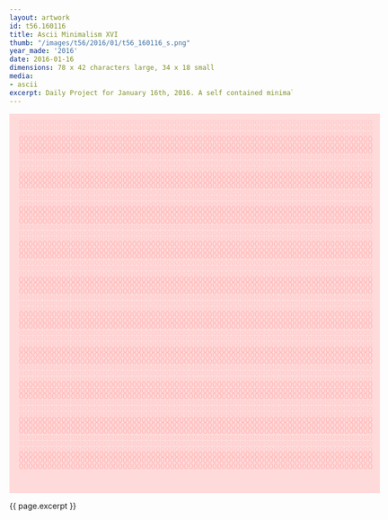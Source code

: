 ```yaml
---
layout: artwork
id: t56.160116
title: Ascii Minimalism XVI
thumb: "/images/t56/2016/01/t56_160116_s.png"
year_made: '2016'
date: 2016-01-16
dimensions: 78 x 42 characters large, 34 x 18 small
media:
- ascii
excerpt: Daily Project for January 16th, 2016. A self contained minimalist ascii artwork. Fonts and css styles are allowed and included on page. Adapts to mobile and laptop breakpoints.
---
```


<style>
    pre {
        background-color: #FFDADA;
        color: #FFC8C8;
        font-family: Courier,monospace;
        font-size: .875rem;
        line-height: .65rem;
        padding: 0;
        overflow: hidden;
    }
    pre .alt {
        color: #FFB6B6;
    }

    @media screen and (max-width: 600px) {
      .ascii-large {
        display: none;
      }
      pre {
        width: 18rem;
      }
    }
    @media screen and (min-width: 600px){
      .ascii-small {
        display: none;
      }
      pre {
        width: 41.25rem;
      }
    }
</style>

<pre class="ascii-large">

  ooooooooooooooooooooooooooooooooooooooooooooooooooooooooooooooooooooooooooo
  ooooooooooooooooooooooooooooooooooooooooooooooooooooooooooooooooooooooooooo
  ooooooooooooooooooooooooooooooooooooooooooooooooooooooooooooooooooooooooooo<span class="alt">
  OOOOOOOOOOOOOOOOOOOOOOOOOOOOOOOOOOOOOOOOOOOOOOOOOOOOOOOOOOOOOOOOOOOOOOOOOOO
  OOOOOOOOOOOOOOOOOOOOOOOOOOOOOOOOOOOOOOOOOOOOOOOOOOOOOOOOOOOOOOOOOOOOOOOOOOO
  OOOOOOOOOOOOOOOOOOOOOOOOOOOOOOOOOOOOOOOOOOOOOOOOOOOOOOOOOOOOOOOOOOOOOOOOOOO</span>
  ooooooooooooooooooooooooooooooooooooooooooooooooooooooooooooooooooooooooooo
  ooooooooooooooooooooooooooooooooooooooooooooooooooooooooooooooooooooooooooo
  ooooooooooooooooooooooooooooooooooooooooooooooooooooooooooooooooooooooooooo<span class="alt">
  OOOOOOOOOOOOOOOOOOOOOOOOOOOOOOOOOOOOOOOOOOOOOOOOOOOOOOOOOOOOOOOOOOOOOOOOOOO
  OOOOOOOOOOOOOOOOOOOOOOOOOOOOOOOOOOOOOOOOOOOOOOOOOOOOOOOOOOOOOOOOOOOOOOOOOOO
  OOOOOOOOOOOOOOOOOOOOOOOOOOOOOOOOOOOOOOOOOOOOOOOOOOOOOOOOOOOOOOOOOOOOOOOOOOO</span>
  ooooooooooooooooooooooooooooooooooooooooooooooooooooooooooooooooooooooooooo
  ooooooooooooooooooooooooooooooooooooooooooooooooooooooooooooooooooooooooooo
  ooooooooooooooooooooooooooooooooooooooooooooooooooooooooooooooooooooooooooo<span class="alt">
  OOOOOOOOOOOOOOOOOOOOOOOOOOOOOOOOOOOOOOOOOOOOOOOOOOOOOOOOOOOOOOOOOOOOOOOOOOO
  OOOOOOOOOOOOOOOOOOOOOOOOOOOOOOOOOOOOOOOOOOOOOOOOOOOOOOOOOOOOOOOOOOOOOOOOOOO
  OOOOOOOOOOOOOOOOOOOOOOOOOOOOOOOOOOOOOOOOOOOOOOOOOOOOOOOOOOOOOOOOOOOOOOOOOOO</span>
  ooooooooooooooooooooooooooooooooooooooooooooooooooooooooooooooooooooooooooo
  ooooooooooooooooooooooooooooooooooooooooooooooooooooooooooooooooooooooooooo
  ooooooooooooooooooooooooooooooooooooooooooooooooooooooooooooooooooooooooooo<span class="alt">
  OOOOOOOOOOOOOOOOOOOOOOOOOOOOOOOOOOOOOOOOOOOOOOOOOOOOOOOOOOOOOOOOOOOOOOOOOOO
  OOOOOOOOOOOOOOOOOOOOOOOOOOOOOOOOOOOOOOOOOOOOOOOOOOOOOOOOOOOOOOOOOOOOOOOOOOO
  OOOOOOOOOOOOOOOOOOOOOOOOOOOOOOOOOOOOOOOOOOOOOOOOOOOOOOOOOOOOOOOOOOOOOOOOOOO</span>
  ooooooooooooooooooooooooooooooooooooooooooooooooooooooooooooooooooooooooooo
  ooooooooooooooooooooooooooooooooooooooooooooooooooooooooooooooooooooooooooo
  ooooooooooooooooooooooooooooooooooooooooooooooooooooooooooooooooooooooooooo<span class="alt">
  OOOOOOOOOOOOOOOOOOOOOOOOOOOOOOOOOOOOOOOOOOOOOOOOOOOOOOOOOOOOOOOOOOOOOOOOOOO
  OOOOOOOOOOOOOOOOOOOOOOOOOOOOOOOOOOOOOOOOOOOOOOOOOOOOOOOOOOOOOOOOOOOOOOOOOOO
  OOOOOOOOOOOOOOOOOOOOOOOOOOOOOOOOOOOOOOOOOOOOOOOOOOOOOOOOOOOOOOOOOOOOOOOOOOO</span>
  ooooooooooooooooooooooooooooooooooooooooooooooooooooooooooooooooooooooooooo
  ooooooooooooooooooooooooooooooooooooooooooooooooooooooooooooooooooooooooooo
  ooooooooooooooooooooooooooooooooooooooooooooooooooooooooooooooooooooooooooo<span class="alt">
  OOOOOOOOOOOOOOOOOOOOOOOOOOOOOOOOOOOOOOOOOOOOOOOOOOOOOOOOOOOOOOOOOOOOOOOOOOO
  OOOOOOOOOOOOOOOOOOOOOOOOOOOOOOOOOOOOOOOOOOOOOOOOOOOOOOOOOOOOOOOOOOOOOOOOOOO
  OOOOOOOOOOOOOOOOOOOOOOOOOOOOOOOOOOOOOOOOOOOOOOOOOOOOOOOOOOOOOOOOOOOOOOOOOOO</span>
  ooooooooooooooooooooooooooooooooooooooooooooooooooooooooooooooooooooooooooo
  ooooooooooooooooooooooooooooooooooooooooooooooooooooooooooooooooooooooooooo
  ooooooooooooooooooooooooooooooooooooooooooooooooooooooooooooooooooooooooooo<span class="alt">
  OOOOOOOOOOOOOOOOOOOOOOOOOOOOOOOOOOOOOOOOOOOOOOOOOOOOOOOOOOOOOOOOOOOOOOOOOOO
  OOOOOOOOOOOOOOOOOOOOOOOOOOOOOOOOOOOOOOOOOOOOOOOOOOOOOOOOOOOOOOOOOOOOOOOOOOO
  OOOOOOOOOOOOOOOOOOOOOOOOOOOOOOOOOOOOOOOOOOOOOOOOOOOOOOOOOOOOOOOOOOOOOOOOOOO</span>
  ooooooooooooooooooooooooooooooooooooooooooooooooooooooooooooooooooooooooooo
  ooooooooooooooooooooooooooooooooooooooooooooooooooooooooooooooooooooooooooo
  ooooooooooooooooooooooooooooooooooooooooooooooooooooooooooooooooooooooooooo<span class="alt">
  OOOOOOOOOOOOOOOOOOOOOOOOOOOOOOOOOOOOOOOOOOOOOOOOOOOOOOOOOOOOOOOOOOOOOOOOOOO
  OOOOOOOOOOOOOOOOOOOOOOOOOOOOOOOOOOOOOOOOOOOOOOOOOOOOOOOOOOOOOOOOOOOOOOOOOOO
  OOOOOOOOOOOOOOOOOOOOOOOOOOOOOOOOOOOOOOOOOOOOOOOOOOOOOOOOOOOOOOOOOOOOOOOOOOO</span>
  ooooooooooooooooooooooooooooooooooooooooooooooooooooooooooooooooooooooooooo
  ooooooooooooooooooooooooooooooooooooooooooooooooooooooooooooooooooooooooooo
  ooooooooooooooooooooooooooooooooooooooooooooooooooooooooooooooooooooooooooo<span class="alt">
  OOOOOOOOOOOOOOOOOOOOOOOOOOOOOOOOOOOOOOOOOOOOOOOOOOOOOOOOOOOOOOOOOOOOOOOOOOO
  OOOOOOOOOOOOOOOOOOOOOOOOOOOOOOOOOOOOOOOOOOOOOOOOOOOOOOOOOOOOOOOOOOOOOOOOOOO
  OOOOOOOOOOOOOOOOOOOOOOOOOOOOOOOOOOOOOOOOOOOOOOOOOOOOOOOOOOOOOOOOOOOOOOOOOOO</span>
  ooooooooooooooooooooooooooooooooooooooooooooooooooooooooooooooooooooooooooo
  ooooooooooooooooooooooooooooooooooooooooooooooooooooooooooooooooooooooooooo
  ooooooooooooooooooooooooooooooooooooooooooooooooooooooooooooooooooooooooooo<span class="alt">
  OOOOOOOOOOOOOOOOOOOOOOOOOOOOOOOOOOOOOOOOOOOOOOOOOOOOOOOOOOOOOOOOOOOOOOOOOOO
  OOOOOOOOOOOOOOOOOOOOOOOOOOOOOOOOOOOOOOOOOOOOOOOOOOOOOOOOOOOOOOOOOOOOOOOOOOO
  OOOOOOOOOOOOOOOOOOOOOOOOOOOOOOOOOOOOOOOOOOOOOOOOOOOOOOOOOOOOOOOOOOOOOOOOOOO</span>




</pre>

<pre class="ascii-small">

 oooooooooooooooooooooooooooooooo
 oooooooooooooooooooooooooooooooo
 oooooooooooooooooooooooooooooooo <span class="alt">
 OOOOOOOOOOOOOOOOOOOOOOOOOOOOOOOO
 OOOOOOOOOOOOOOOOOOOOOOOOOOOOOOOO
 OOOOOOOOOOOOOOOOOOOOOOOOOOOOOOOO </span>
 oooooooooooooooooooooooooooooooo
 oooooooooooooooooooooooooooooooo
 oooooooooooooooooooooooooooooooo <span class="alt">
 OOOOOOOOOOOOOOOOOOOOOOOOOOOOOOOO
 OOOOOOOOOOOOOOOOOOOOOOOOOOOOOOOO
 OOOOOOOOOOOOOOOOOOOOOOOOOOOOOOOO </span>
 oooooooooooooooooooooooooooooooo
 oooooooooooooooooooooooooooooooo
 oooooooooooooooooooooooooooooooo <span class="alt">
 OOOOOOOOOOOOOOOOOOOOOOOOOOOOOOOO
 OOOOOOOOOOOOOOOOOOOOOOOOOOOOOOOO
 OOOOOOOOOOOOOOOOOOOOOOOOOOOOOOOO </span>
 oooooooooooooooooooooooooooooooo
 oooooooooooooooooooooooooooooooo
 oooooooooooooooooooooooooooooooo <span class="alt">
 OOOOOOOOOOOOOOOOOOOOOOOOOOOOOOOO
 OOOOOOOOOOOOOOOOOOOOOOOOOOOOOOOO
 OOOOOOOOOOOOOOOOOOOOOOOOOOOOOOOO </span>


</pre>

{{ page.excerpt }}

